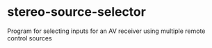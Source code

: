 stereo-source-selector
======================

Program for selecting inputs for an AV receiver using multiple remote control sources
